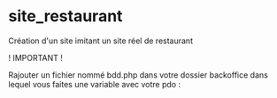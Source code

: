 # site_restaurant
Création d'un site imitant un site réel de restaurant

! IMPORTANT !

Rajouter un fichier nommé bdd.php dans votre dossier backoffice dans lequel vous faites une variable avec votre pdo :

<?php
$bdd = new pdo('vos_données_de_bdd');
?>
